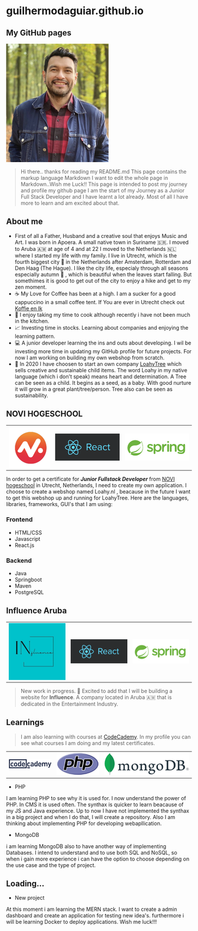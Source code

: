 # guilhermodaguiar.github.io

## My GitHub pages 

![Me!](images/me2_Klein.png)
> Hi there.. thanks for reading my README.md
> This page contains the markup language Markdown 
> I want to edit the whole page in Markdown..Wish me Luck!!
> This page is intended to post my journey and profile my github page
> I am the start of my Journey as a Junior Full Stack Developer and I have learnt a lot already.
> Most of all I have more to learn and am excited about that. 


## About me

- First of all a Father, Husband and a creative soul that enjoys Music and Art. I was born in Apoera. A small native town in Suriname 🇸🇷. I moved to Aruba 🇦🇼 at  age of 4 and at 22 I moved to the Netherlands 🇳🇱 where I started my life with my family. I live in Utrecht, which is the fourth biggest city :city_sunset: in the Netherlands after Amsterdam, Rotterdam and Den Haag (The Hague). I like the city life, especialy through all seasons especially autumn :fallen_leaf: , which is beautiful when the leaves start falling. But somethimes it is good to get out of the city to enjoy a hike and get to my zen moment.
- :coffee: My Love for Coffee has been at a high. I am a sucker for a good cappuccino in a small coffee tent. If You are ever in Utrecht check out [Koffie en Ik](https://koffieenik.nl)
- :curry: I enjoy taking my time to cook although recently i have not been much in the kitchen.
- :chart_with_upwards_trend: Investing time in stocks. Learning about companies and enjoying the learning pattern.
- :computer: A junior developer learning the ins and outs about developing. I wil be investing more time in updating my GitHub profile for future projects. For now I am working on building my own webshop from scratch. 
- :deciduous_tree: In 2020 I have choosen to start an own company [LoahyTree](https://www.instagram.com/loahytree/) which sells creative and sustainable child items. The word Loahy in my native language (which i don't speak) means heart and determination. A Tree can be seen as a child. It begins as a seed, as a baby. With good nurture it will grow in a great plant/tree/person. Tree also can be seen as sustainability. 

## NOVI HOGESCHOOL

|                                                      |                                  |                                             |
|------------------------------------------------------|----------------------------------|---------------------------------------------|
| ![the NOVI-hogeschool logo!](images/Logo_Novi_2.png) | ![React](images/react_Klein.png) | ![Springboot](images/spring_boot_Klein.png) |

In order to get a certificate for ***Junior Fullstack Developer*** from [NOVI hogeschool](https://www.novi.nl) in Utrecht, Netherlands, I need to create my own application. I choose to create a webshop named Loahy.nl , beacause in the future I want to get this webshop up and running for LoahyTree. Here are the languages, libraries, frameworks, GUI's that I am using:

  ### Frontend
  
  - HTML/CSS
  - Javascript
  - React.js

  ### Backend
  
  - Java
  - Springboot
  - Maven
  - PostgreSQL

## Influence Aruba

|                                                            |                                  |                                             |
|------------------------------------------------------------|----------------------------------|---------------------------------------------|
| ![Influence_Aruba!](images/Influence_Aruba_logo_small.png) | ![React](images/react_Klein.png) | ![Springboot](images/spring_boot_Klein.png) |



> New work in progress. 
> :microphone: Excited to add that I will be building a website for **Influence**. 
> A company located in Aruba 🇦🇼 that is dedicated in the Entertainment Industry.
  

## Learnings

> I am also learning with courses at [CodeCademy](https://www.codecademy.com/profiles/GuilyDaguiar). In my profile you can see what courses I am doing and my latest certificates.

|                                                      |                                         |                                              |
|------------------------------------------------------|-----------------------------------------|----------------------------------------------|
| ![Codecademy!](images/codecademy_logo_Klein.png)     | ![PHP Logo!](images/PHP-logo_Klein.png) | ![MongoDB](images/MongoDB_Logo_Normaal.jpeg) |

- PHP

I am learning PHP to see why it is used for. I now understand the power of PHP. In CMS it is used often. The synthax is quicker to learn beacause of my JS and Java experience. Up to now I have not implemented the synthax in a big project and when I do that, I will create a repository. Also I am thinking about implementing PHP for developing webapllication.

- MongoDB

i am learning MongoDB also to have another way of implementing Databases. I intend to understand and to use both SQL and NoSQL, so when i gain more experience i can have the option to choose depending on the use case and the type of project.

## Loading...

- New project

At this moment i am learning the MERN stack. I want to create a admin dashboard and create an application for testing new idea's. furthermore i will be learning Docker to deploy applications. Wish me luck!!!



